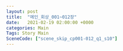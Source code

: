```yaml
---
layout: post
title:  "메인_회상_001~012장"
date:   2021-02-19 02:00:00 +0000
categories: Main
Tags: Story Main
SceneCode: ["scene_skip_cp001-012_q1_s10"]
---
```

